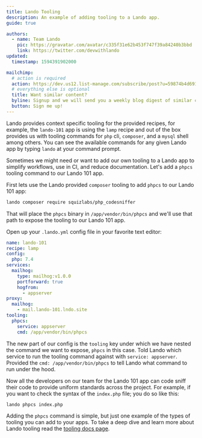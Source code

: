 ```yaml
---
title: Lando Tooling
description: An example of adding tooling to a Lando app.
guide: true

authors:
  - name: Team Lando
    pic: https://gravatar.com/avatar/c335f31e62b453f747f39a84240b3bbd
    link: https://twitter.com/devwithlando
updated:
  timestamp: 1594391902000

mailchimp:
  # action is required
  action: https://dev.us12.list-manage.com/subscribe/post?u=59874b4d6910fa65e724a4648&amp;id=613837077f
  # everything else is optional
  title: Want similar content?
  byline: Signup and we will send you a weekly blog digest of similar content to keep you satiated.
  button: Sign me up!
---
```


Lando provides context specific tooling for the provided recipes, for example, the `lando-101` app is using the `lamp` recipe and out of the box provides us with tooling commands for `php` cli, `composer`, and a `mysql` shell among others. You can see the available commands for any given Lando app by typing `lando` at your command prompt.

Sometimes we might need or want to add our own tooling to a Lando app to simplify workflows, use in CI, and reduce documentation. Let's add a `phpcs` tooling command to our Lando 101 app.

First lets use the Lando provided `composer` tooling to add `phpcs` to our Lando 101 app:

```bash
lando composer require squizlabs/php_codesniffer
```

That will place the `phpcs` binary in `/app/vendor/bin/phpcs` and we'll use that path to expose the tooling to our Lando 101 app.

Open up your `.lando.yml` config file in your favorite text editor:

```yaml
name: lando-101
recipe: lamp
config:
  php: 7.4
services:
  mailhog:
    type: mailhog:v1.0.0
    portforward: true
    hogfrom:
      - appserver
proxy:
  mailhog:
    - mail.lando-101.lndo.site
tooling:
  phpcs:
    service: appserver
    cmd: /app/vendor/bin/phpcs
```

The new part of our config is the `tooling` key under which we have nested the command we want to expose, `phpcs` in this case. Told Lando which service to run the tooling command against with `service: appserver`. Provided the `cmd: /app/vendor/bin/phpcs` to tell Lando what command to run under the hood.

Now all the developers on our team for the Lando 101 app can code sniff their code to provide uniform standards across the project. For example, if you want to check the syntax of the `index.php` file; you do so like this:

```bash
lando phpcs index.php
```

Adding the `phpcs` command is simple, but just one example of the types of tooling you can add to your apps. To take a deep dive and learn more about Lando tooling read the [tooling docs page](/config/tooling.html).
